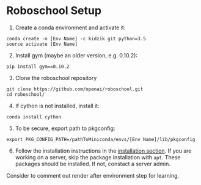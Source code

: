 # Roboschool Setup

1) Create a conda environment and activate it:
```
conda create -n [Env Name] -c kidzik git python=3.5
source activate [Env Name]
```

2) Install gym (maybe an older version, e.g. 0.10.2):
```
pip install gym==0.10.2
```

3) Clone the roboschool repository
```
git clone https://github.com/openai/roboschool.git
cd roboschool/
```

4) If cython is not installed, install it:
```
conda install cython
```

5) To be secure, export path to pkgconfig:
```
export PKG_CONFIG_PATH=/pathToMiniconda/envs/[Env Name]/lib/pkgconfig
```

6) Follow the installation instructions in the [installation section](https://github.com/openai/roboschool#installation). 
If you are working on a server, skip the package installation with `apt`. These packages should be installed. If not, constact a server admin. 

Consider to comment out render after environment step for learning.